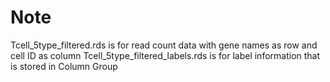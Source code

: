 # Note

Tcell_5type_filtered.rds is for read count data with gene names as row and cell ID as column
Tcell_5type_filtered_labels.rds is for label information that is stored in Column Group
